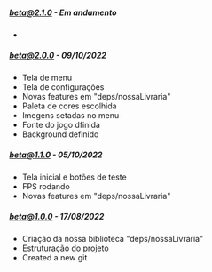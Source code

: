 ##### beta@2.1.0 - Em andamento

-  


##### beta@2.0.0 - 09/10/2022

- Tela de menu
- Tela de configurações
- Novas features em "deps/nossaLivraria"
- Paleta de cores escolhida 
- Imegens setadas no menu
- Fonte do jogo dfinida
- Background definido


##### beta@1.1.0 - 05/10/2022

- Tela inicial e botões de teste
- FPS rodando
- Novas features em "deps/nossaLivraria"


##### beta@1.0.0 - 17/08/2022

- Criação da nossa biblioteca "deps/nossaLivraria"
- Estruturação do projeto
- Created a new git
